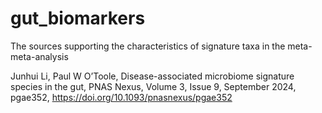 # gut_biomarkers
The sources supporting the characteristics of signature taxa in the meta-meta-analysis

Junhui Li, Paul W O’Toole, Disease-associated microbiome signature species in the gut, PNAS Nexus, Volume 3, Issue 9, September 2024, pgae352, https://doi.org/10.1093/pnasnexus/pgae352
